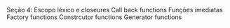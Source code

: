 Seção 4:
Escopo léxico e closeures
Call back functions
Funções imediatas
Factory functions
Constrcutor functions
Generator functions

